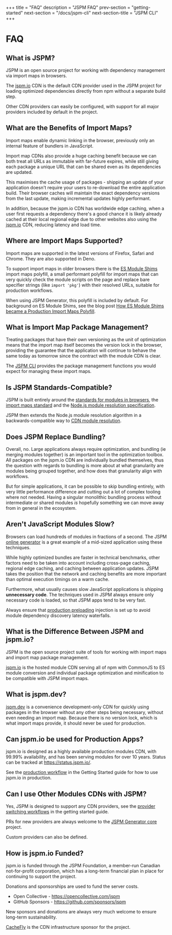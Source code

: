 +++
title = "FAQ"
description = "JSPM FAQ"
prev-section = "getting-started"
next-section = "/docs/jspm-cli"
next-section-title = "JSPM CLI"
+++

# FAQ

## What is JSPM?

JSPM is an open source project for working with dependency management via import maps in browsers.

The [jspm.io](/cdn/jspm-io) CDN is the default CDN provider used in the JSPM project for loading optimized dependencies directly from npm without a separate build step.

Other CDN providers can easily be configured, with support for all major providers included by default in the project.

## What are the Benefits of Import Maps?

Import maps enable dynamic linking in the browser, previously only an internal feature of bundlers in JavaScript.

Import map CDNs also provide a huge caching benefit because we can both treat all URLs as immutable with far-future expires, while still giving each package a unique URL that can be shared even as its dependencies are updated.

This maximises the cache usage of packages - shipping an update of your application doesn't require your users to re-download the entire application build. Their browser caches will maintain the exact dependency versions from the last update, making incremental updates highly performant.

In addition, because the jspm.io CDN has worldwide edge caching, when a user first requests a dependency there's a good chance it is likely already cached at their local regional edge due to other websites also using the [jspm.io](/cdn) CDN, reducing latency and load time.

## Where are Import Maps Supported?

Import maps are supported in the latest versions of Firefox, Safari and Chrome. They are also supported in Deno.

To support import maps in older browsers there is the [ES Module Shims](https://github.com/guybedford/es-module-shims) import maps polyfill, a small performant polyfill for import maps that can very quickly check the module scripts on the page and replace bare specifier strings (like `import 'pkg'`) with their resolved URLs, suitable for production workflows.

When using JSPM Generator, this polyfill is included by default. For background on ES Module Shims, see the blog post [How ES Module Shims became a Production Import Maps Polyfill](https://guybedford.com/es-module-shims-production-import-maps).

## What is Import Map Package Management?

Treating packages that have their own versioning as the unit of optimization means that the import map itself becomes the version lock in the browser, providing the guarantee that the application will continue to behave the same today as tomorrow since the contract with the module CDN is clear.

The [JSPM CLI](/docs/jspm-cli) provides the package management functions you would expect for managing these import maps.

## Is JSPM Standards-Compatible?

JSPM is built entirely around the [standards for modules in browsers](https://developer.mozilla.org/en-US/docs/Web/JavaScript/Guide/Modules), the [import maps standard](https://github.com/WICG/import-maps) and the [Node.js module resolution specification](https://nodejs.org/dist/latest-v19.x/docs/api/esm.html#resolver-algorithm-specification).

JSPM then extends the Node.js module resolution algorithm in a backwards-compatible way to [CDN module resolution](/docs/cdn-resolution).

## Does JSPM Replace Bundling?

Overall, no. Large applications always require optimization, and bundling (ie merging modules together) is an important tool in the optimization toolbox. All packages on the jspm.io CDN are individually bundled themselves, thus the question with regards to bundling is more about at what granularity are modules being grouped together, and how does that granularity align with workflows.

But for simple applications, it can be possible to skip bundling entirely, with very little performance difference and cutting out a lot of complex tooling where not needed. Having a singular monolithic bundling process without intermediate or shared modules _is_ hopefully something we can move away from in general in the ecosystem.

## Aren't JavaScript Modules Slow?

Browsers can load hundreds of modules in fractions of a second. The JSPM [online generator](https://generator.jspm.io) is a great example of a mid-sized application using these techniques.

While highly optimized bundles are faster in technical benchmarks, other factors need to be taken into account including cross-page caching, regional edge caching, and caching between application updates. JSPM takes the position that the network and caching benefits are more important than optimal execution timings on a warm cache.

Furthermore, what usually causes slow JavaScript applications is shipping **unnecessary code**. The techniques used in JSPM always ensure only necessary code is loaded, so that JSPM apps tend to be very fast.

Always ensure that [production preloading](/getting-started#preload-injection) injection is set up to avoid module dependency discovery latency waterfalls.

## What is the Difference Between JSPM and jspm.io?

JSPM is the open source project suite of tools for working with import maps and import map package management.

[jspm.io](/cdn/jspm-io) is the hosted module CDN serving all of npm with CommonJS to ES module conversion and individual package optimization and minification to be compatible with JSPM import maps.

## What is jspm.dev?

[jspm.dev](/cdn/jspm-dev) is a convenience development-only CDN for quickly using packages in the browser without any other steps being necessary, without even needing an import map. Because there is no version lock, which is what import maps provide, it should never be used for production.

## Can jspm.io be used for Production Apps?

jspm.io is designed as a highly available production modules CDN, with 99.99% availability, and has been serving modules for over 10 years. Status can be tracked at https://status.jspm.io/.

See the [production workflow](/getting-started#production-workflow) in the Getting Started guide for how to use jspm.io in production.

## Can I use Other Modules CDNs with JSPM?

Yes, JSPM is designed to support any CDN providers, see the [provider switching workflows](/getting-started#changing-providers) in the getting started guide.

PRs for new providers are always welcome to the [JSPM Generator core](https://github.com/jspm/generator) project.

Custom providers can also be defined.

## How is jspm.io Funded?

jspm.io is funded through the JSPM Foundation, a member-run Canadian not-for-profit corporation, which has a long-term financial plan in place for continuing to support the project.

Donations and sponsorships are used to fund the server costs.

* Open Collective - https://opencollective.com/jspm
* GitHub Sponsors - https://github.com/sponsors/jspm

New sponsors and donations are always very much welcome to ensure long-term sustainability.

[CacheFly](https://www.cachefly.com/) is the CDN infrastructure sponsor for the project.

